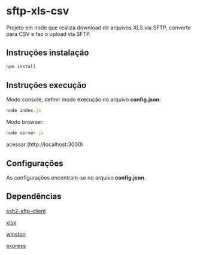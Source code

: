 # sftp-xls-csv

Projeto em node que realiza download de arquivos XLS via SFTP, converte para CSV e faz o upload via SFTP.

## Instruções instalação

```js
npm install
```

## Instruções execução

Modo console, definir modo execução no arquivo **config.json**:
```js
node index.js
```
Modo browser: 
```js
node server.js
```
acessar (http://localhost:3000)

## Configurações

As configurações encontram-se no arquivo **config.json**.

## Dependências

[ssh2-sftp-client](https://github.com/theophilusx/ssh2-sftp-client)

[xlsx](https://github.com/mgcrea/node-xlsx)

[winston](https://github.com/winstonjs/winston)

[express](https://github.com/expressjs/express)